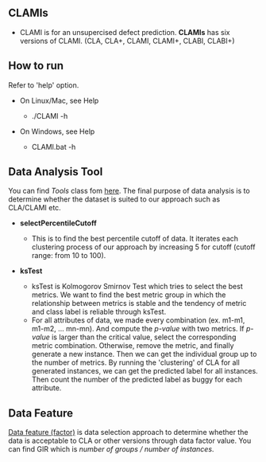 ## CLAMIs

* CLAMI is for an unsupercised defect prediction. **CLAMIs** has six versions of CLAMI. (CLA, CLA+, CLAMI, CLAMI+, CLABI, CLABI+) 



## How to run 

Refer to 'help' option. 

- On Linux/Mac, see Help
  - ./CLAMI -h

- On Windows, see Help
  - CLAMI.bat -h



## Data Analysis Tool 

You can find *Tools* class fom [here](https://github.com/ISEL-HGU/CLAMIs/blob/CLAMI_ALL/src/main/java/net/lifove/clami/Tools.java). The final purpose of data analysis is to determine whether the dataset is suited to our approach such as CLA/CLAMI etc. 

* **selectPercentileCutoff** 
  * This is to find the best percentile cutoff of data. It iterates each clustering process of our approach by increasing 5 for cutoff (cutoff range: from 10 to 100). 



* **ksTest** 
  * ksTest is Kolmogorov Smirnov Test which tries to select the best metrics. We want to find the best metric group in which the relationship between metrics is stable and the tendency of metric and class label is reliable through ksTest. 
  * For all attributes of data, we made every combination (ex. m1-m1, m1-m2, ... mn-mn). And compute the *p-value* with two metrics. If *p-value* is larger than the critical value, select the corresponding metric combination. Otherwise, remove the metric, and finally generate a new instance. Then we can get the individual group up to the number of metrics. By running the 'clustering' of CLA for all generated instances, we can get the predicted label for all instances. Then count the number of the predicted label as buggy for each attribute.    

## 

## Data Feature 

[Data feature (factor)](https://github.com/ISEL-HGU/CLAMIs/tree/CLAMI_ALL/src/main/java/net/lifove/clami/factor) is data selection approach to determine whether the data is acceptable to CLA or other versions through data factor value. You can find GIR which is *number of groups / number of instances*. 

